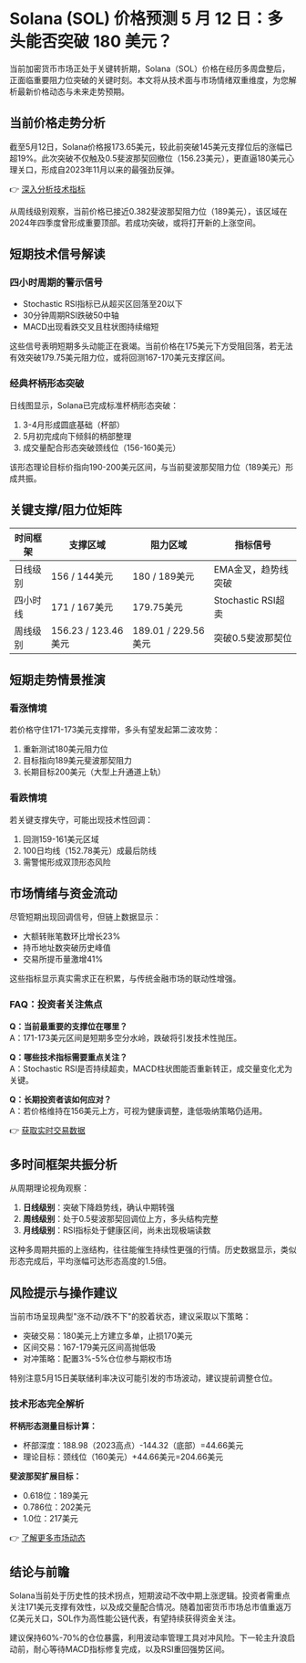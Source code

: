 # Solana (SOL) 价格预测 5 月 12 日：多头能否突破 180 美元？

当前加密货币市场正处于关键转折期，Solana（SOL）价格在经历多周盘整后，正面临重要阻力位突破的关键时刻。本文将从技术面与市场情绪双重维度，为您解析最新价格动态与未来走势预期。

## 当前价格走势分析

截至5月12日，Solana价格报173.65美元，较此前突破145美元支撑位后的涨幅已超19%。此次突破不仅触及0.5斐波那契回撤位（156.23美元），更直逼180美元心理关口，形成自2023年11月以来的最强劲反弹。

👉 [深入分析技术指标](https://bit.ly/okx_welcome)

从周线级别观察，当前价格已接近0.382斐波那契阻力位（189美元），该区域在2024年四季度曾形成重要顶部。若成功突破，或将打开新的上涨空间。

## 短期技术信号解读

### 四小时周期的警示信号
- Stochastic RSI指标已从超买区回落至20以下
- 30分钟周期RSI跌破50中轴
- MACD出现看跌交叉且柱状图持续缩短

这些信号表明短期多头动能正在衰竭。当前价格在175美元下方受阻回落，若无法有效突破179.75美元阻力位，或将回测167-170美元支撑区间。

### 经典杯柄形态突破
日线图显示，Solana已完成标准杯柄形态突破：
1. 3-4月形成圆底基础（杯部）
2. 5月初完成向下倾斜的柄部整理
3. 成交量配合形态突破颈线位（156-160美元）

该形态理论目标价指向190-200美元区间，与当前斐波那契阻力位（189美元）形成共振。

## 关键支撑/阻力位矩阵

| 时间框架 | 支撑区域 | 阻力区域 | 指标信号 |
|---------|---------|---------|---------|
| 日线级别 | 156 / 144美元 | 180 / 189美元 | EMA金叉，趋势线突破 |
| 四小时线 | 171 / 167美元 | 179.75美元 | Stochastic RSI超卖 |
| 周线级别 | 156.23 / 123.46美元 | 189.01 / 229.56美元 | 突破0.5斐波那契位 |

## 短期走势情景推演

### 看涨情境
若价格守住171-173美元支撑带，多头有望发起第二波攻势：
1. 重新测试180美元阻力位
2. 目标指向189美元斐波那契阻力
3. 长期目标200美元（大型上升通道上轨）

### 看跌情境
若关键支撑失守，可能出现技术性回调：
1. 回测159-161美元区域
2. 100日均线（152.78美元）成最后防线
3. 需警惕形成双顶形态风险

## 市场情绪与资金流动

尽管短期出现回调信号，但链上数据显示：
- 大额转账笔数环比增长23%
- 持币地址数突破历史峰值
- 交易所提币量激增41%

这些指标显示真实需求正在积累，与传统金融市场的联动性增强。

### FAQ：投资者关注焦点

**Q：当前最重要的支撑位在哪里？**  
A：171-173美元区间是短期多空分水岭，跌破将引发技术性抛压。

**Q：哪些技术指标需要重点关注？**  
A：Stochastic RSI是否持续超卖，MACD柱状图能否重新转正，成交量变化尤为关键。

**Q：长期投资者该如何应对？**  
A：若价格维持在156美元上方，可视为健康调整，逢低吸纳策略仍适用。

👉 [获取实时交易数据](https://bit.ly/okx_welcome)

## 多时间框架共振分析

从周期理论视角观察：
1. **日线级别**：突破下降趋势线，确认中期转强
2. **周线级别**：处于0.5斐波那契回调位上方，多头结构完整
3. **月线级别**：RSI指标处于健康区间，尚未出现极端读数

这种多周期共振的上涨结构，往往能催生持续性更强的行情。历史数据显示，类似形态完成后，平均涨幅可达形态高度的1.5倍。

## 风险提示与操作建议

当前市场呈现典型"涨不动/跌不下"的胶着状态，建议采取以下策略：
- 突破交易：180美元上方建立多单，止损170美元
- 区间交易：167-179美元区间高抛低吸
- 对冲策略：配置3%-5%仓位参与期权市场

特别注意5月15日美联储利率决议可能引发的市场波动，建议提前调整仓位。

### 技术形态完全解析

**杯柄形态测量目标计算：**
- 杯部深度：188.98（2023高点）-144.32（底部）=44.66美元
- 理论目标：颈线位（160美元）+44.66美元=204.66美元

**斐波那契扩展目标：**
- 0.618位：189美元
- 0.786位：202美元
- 1.0位：217美元

👉 [了解更多市场动态](https://bit.ly/okx_welcome)

## 结论与前瞻

Solana当前处于历史性的技术拐点，短期波动不改中期上涨逻辑。投资者需重点关注171美元支撑有效性，以及成交量配合情况。随着加密货币市场总市值重返万亿美元关口，SOL作为高性能公链代表，有望持续获得资金关注。

建议保持60%-70%的仓位暴露，利用波动率管理工具对冲风险。下一轮主升浪启动前，耐心等待MACD指标修复完成，以及RSI重回强势区间。